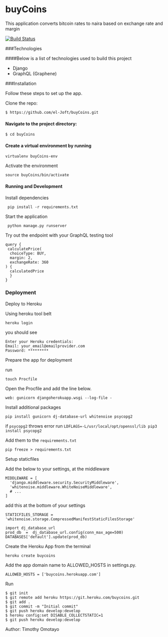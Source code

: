 # buyCoins
This application converts bitcoin rates to naira based on exchange rate and margin

[![Build Status](https://travis-ci.org/el-Joft/buyCoins.svg?branch=develop)](https://travis-ci.org/el-Joft/buyCoins)

###Technologies

####Below is a list of technologies used to build this project

- Django
- GraphQL (Graphene)

###Installation

Follow these steps to set up the app.

Clone the repo:

```$ https://github.com/el-Joft/buyCoins.git```

#### Navigate to the project directory:

```$ cd buyCoins```

#### Create a virtual environment by running

```virtualenv buyCoins-env```

Activate the environment

```source buyCoins/bin/activate```

#### Running and Development
Install dependencies

``` pip install -r requirements.txt```

Start the application

``` python manage.py runserver```

Try out the endpoint with your GraphQL testing tool

```
query {
 calculatePrice(
  choiceType: BUY,
  margin: 2,
  exchangeRate: 360
) {
  calculatedPrice
  }
}

```

### Deployment

Deploy to Heroku

Using heroku tool belt 

```heroku login```

you should see
```
Enter your Heroku credentials:
Email: your_email@emailprovider.com
Password: *********

```

Prepare the app for deployment

run 

``touch Procfile``

Open the Procfile and add the line below.

```web: gunicorn djangoherokuapp.wsgi --log-file -```

Install additional packages

```
pip install gunicorn dj-database-url whitenoise psycopg2

```

if `psycopg2` throws error run `LDFLAGS=-L/usr/local/opt/openssl/lib pip3 install psycopg2`

Add them to the `requirements.txt`

`pip freeze > requirements.txt`

Setup staticfiles

Add the below to your settings, at the middleware
```
MIDDLEWARE = [
  'django.middleware.security.SecurityMiddleware',
  'whitenoise.middleware.WhiteNoiseMiddleware',
  # ...
]
```

add this at the bottom of your settings

```
STATICFILES_STORAGE = 'whitenoise.storage.CompressedManifestStaticFilesStorage'

import dj_database_url 
prod_db  =  dj_database_url.config(conn_max_age=500)
DATABASES['default'].update(prod_db)
```

Create the Heroku App from the terminal

```
heroku create buycoins
```

Add the app domain name to ALLOWED_HOSTS in settings.py.

`ALLOWED_HOSTS = ['buycoins.herokuapp.com']`

Run 

```
$ git init
$ git remote add heroku https://git.heroku.com/buycoins.git
$ git add .
$ git commit -m "Initial commit"
$ git push heroku develop:develop 
$ heroku config:set DISABLE_COLLECTSTATIC=1 
$ git push heroku develop:develop 
```

Author: Timothy Omotayo


